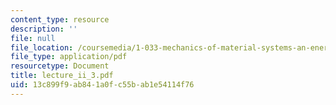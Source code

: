 ```yaml
---
content_type: resource
description: ''
file: null
file_location: /coursemedia/1-033-mechanics-of-material-systems-an-energy-approach-fall-2003/13c899f9ab841a0fc55bab1e54114f76_lecture_ii_3.pdf
file_type: application/pdf
resourcetype: Document
title: lecture_ii_3.pdf
uid: 13c899f9-ab84-1a0f-c55b-ab1e54114f76
---
```

